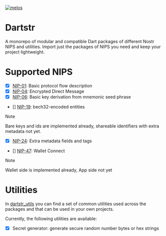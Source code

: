 [![melos](https://img.shields.io/badge/maintained%20with-melos-f700ff.svg?style=flat-square)](https://github.com/invertase/melos)

# Dartstr

A monorepo of modular and compatible Dart packages of different Nostr NIPS and utilities.
Import just the packages of NIPS you need and keep your project lightweight.

# Supported NIPS

- [x] [NIP-01](/packages/nip01/README.md): Basic protocol flow description
- [x] [NIP-04](/packages/nip04/README.md): Encrypted Direct Message
- [x] [NIP-06](/packages/nip06/README.md): Basic key derivation from mnemonic seed phrase
- [] [NIP-19](/packages/nip19/README.md): bech32-encoded entities

> [!NOTE]
> Bare keys and ids are implemented already, shareable identifiers with extra metadata not yet.

- [x] [NIP-24](/packages/nip24/README.md): Extra metadata fields and tags
- [] [NIP-47](/packages/nip47/README.md): Wallet Connect

> [!NOTE]
> Wallet side is implemented already, App side not yet

# Utilities

In [dartstr_utils](/packages/dartstr_utils/README.md) you can find a set of common utilities used across the packages and that can be used in your own projects.

Currently, the following utilities are available:

- [x] Secret generator: generate secure random number bytes or hex strings
